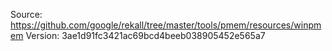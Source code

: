 Source: https://github.com/google/rekall/tree/master/tools/pmem/resources/winpmem
Version: 3ae1d91fc3421ac69bcd4beeb038905452e565a7